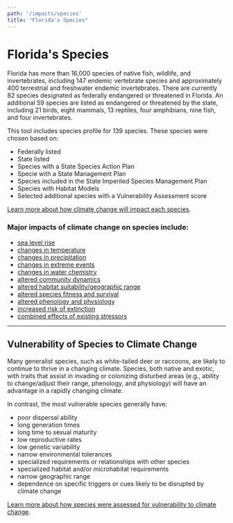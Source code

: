 ```yaml
---
path: '/impacts/species'
title: "Florida's Species"
---
```


# Florida's Species

Florida has more than 16,000 species of native fish, wildlife, and invertebrates, including 147 endemic vertebrate species and approximately 400 terrestrial and freshwater endemic invertebrates. There are currently 82 species designated as federally endangered or threatened in Florida. An additional 59 species are listed as endangered or threatened by the state, including 21 birds, eight mammals, 13 reptiles, four amphibians, nine fish, and four invertebrates.

This tool includes species profile for 139 species. These species were chosen based on:

- Federally listed
- State listed
- Species with a State Species Action Plan
- Specie with a State Management Plan
- Species included in the State Imperiled Species Management Plan
- Species with Habitat Models
- Selected additional species with a Vulnerability Assessment score

[Learn more about how climate change will impact each species](/species).

### Major impacts of climate change on species include:

- [sea level rise](/impacts/species/stressors/slr)
- [changes in temperature](/impacts/species/stressors/temperature)
- [changes in precipitation](/impacts/species/stressors/precipitation)
- [changes in extreme events](/impacts/species/stressors/extreme-events)
- [changes in water chemistry](/impacts/species/stressors/co2)
- [altered community dynamics](/impacts/species/impacts/altered-dynamics)
- [altered habitat suitability/geographic range](/impacts/species/impacts/altered-range)
- [altered species fitness and survival](/impacts/species/impacts/altered-survival)
- [altered phenology and physiology](/impacts/species/impacts/altered-phenology)
- [increased risk of extinction](/impacts/species/impacts/altered-survival)
- [combined effects of existing stressors](/impacts/species/impacts/existing-stressors)

---

## Vulnerability of Species to Climate Change

Many generalist species, such as white-tailed deer or raccoons, are likely to continue to thrive in a changing climate. Species, both native and exotic, with traits that assist in invading or colonizing disturbed areas (e.g., ability to change/adjust their range, phenology, and physiology) will have an advantage in a rapidly changing climate.

In contrast, the most vulnerable species generally have:

- poor dispersal ability
- long generation times
- long time to sexual maturity
- low reproductive rates
- low genetic variability
- narrow environmental tolerances
- specialized requirements or relationships with other species
- specialized habitat and/or microhabitat requirements
- narrow geographic range
- dependence on specific triggers or cues likely to be disrupted by climate change

[Learn more about how species were assessed for vulnerability to climate change](/impacts/vulnerability).

